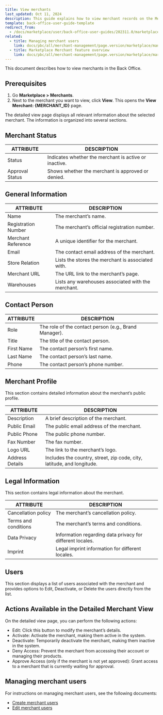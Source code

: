 ```yaml
---
title: View merchants
last_updated: Oct 11, 2024
description: This guide explains how to view merchant records on the Merchants page.
template: back-office-user-guide-template
redirect_from:
  - /docs/marketplace/user/back-office-user-guides/202311.0/marketplace/merchants/managing-merchants.html
related:
  - title: Managing merchant users
    link: docs/pbc/all/merchant-management/page.version/marketplace/manage-in-the-back-office/manage-merchants-and-merchant-users-in-the-back-office.html
  - title: Marketplace Merchant feature overview
    link: docs/pbc/all/merchant-management/page.version/marketplace/marketplace-merchant-feature-overview/marketplace-merchant-feature-overview.html
---
```


This document describes how to view merchants in the Back Office.

## Prerequisites

1. Go **Marketplace&nbsp;<span aria-label="and then">&gt;</span> Merchants**.
2. Next to the merchant you want to view, click **View**.
    This opens the **View Merchant: {MERCHANT_ID}** page.

The detailed view page displays all relevant information about the selected merchant. The information is organized into several sections.

## Merchant Status

| ATTRIBUTE       | DESCRIPTION                                           |
|-----------------|-------------------------------------------------------|
| Status          | Indicates whether the merchant is active or inactive. |
| Approval Status | Shows whether the merchant is approved or denied.     |

## General Information

| ATTRIBUTE            | DESCRIPTION                                        |
|----------------------|----------------------------------------------------|
| Name                 | The merchant’s name.                               |
| Registration Number  | The merchant’s official registration number.       |
| Merchant Reference   | A unique identifier for the merchant.              |
| Email                | The contact email address of the merchant.         |
| Store Relation       | Lists the stores the merchant is associated with.  |
| Merchant URL         | The URL link to the merchant’s page.               |
| Warehouses           | Lists any warehouses associated with the merchant. |

## Contact Person

| ATTRIBUTE  | DESCRIPTION                                           |
|------------|-------------------------------------------------------|
| Role       | The role of the contact person (e.g., Brand Manager). |
| Title      | The title of the contact person.                      |
| First Name | The contact person’s first name.                      |
| Last Name  | The contact person’s last name.                       |
| Phone      | The contact person’s phone number.                    |

## Merchant Profile

This section contains detailed information about the merchant’s public profile.

| ATTRIBUTE       | DESCRIPTION                                                              |
|-----------------|--------------------------------------------------------------------------|
| Description     | A brief description of the merchant.                                     |
| Public Email    | The public email address of the merchant.                                |
| Public Phone    | The public phone number.                                                 |
| Fax Number      | The fax number.                                                          |
| Logo URL        | The link to the merchant’s logo.                                         |
| Address Details | Includes the country, street, zip code, city, latitude, and longitude.   |

## Legal Information

This section contains legal information about the merchant.

| ATTRIBUTE            | DESCRIPTION                                                |
|----------------------|------------------------------------------------------------|
| Cancellation policy  | The merchant’s cancellation policy.                        |
| Terms and conditions | The merchant’s terms and conditions.                       |
| Data Privacy         | Information regarding data privacy for different locales.  |
| Imprint              | Legal imprint information for different locales.           |

## Users

This section displays a list of users associated with the merchant and provides options to Edit, Deactivate, or Delete the users directly from the list.

## Actions Available in the Detailed Merchant View

On the detailed view page, you can perform the following actions:

 - Edit: Click this button to modify the merchant’s details.
 - Activate: Activate the merchant, making them active in the system.
 - Deactivate: Temporarily deactivate the merchant, making them inactive in the system.
 - Deny Access: Prevent the merchant from accessing their account or managing their products.
 - Approve Access (only if the merchant is not yet approved): Grant access to a merchant that is currently waiting for approval.

## Managing merchant users

For instructions on managing merchant users, see the following documents:
* [Create merchant users](/docs/pbc/all/merchant-management/{{page.version}}/marketplace/manage-in-the-back-office/manage-merchant-users/create-merchant-users.html)
* [Edit merchant users](/docs/pbc/all/merchant-management/{{page.version}}/marketplace/manage-in-the-back-office/manage-merchant-users/edit-merchant-users.html)
